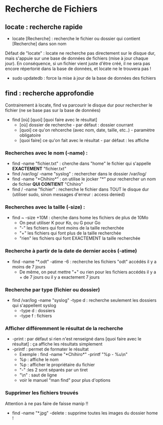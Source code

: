 # Recherche de Fichiers
## locate : recherche rapide
- locate [Recherche] : recherche le fichier ou dossier qui contient [Recherche] dans son nom

Défaut de "locate" : locate ne recherche pas directement sur le disque dur, mais s'appuie sur une base de données de fichiers (mise à jour chaque jour). En conséquence, si un fichier vient juste d'être créé, il ne sera pas encore répertorié dans la base de données, et locate ne le trouvera pas !

- sudo updatedb : force la mise à jour de la base de données des fichiers

## find : recherche approfondie
Contrairement à locate, find va parcourir le disque dur pour rechercher le fichier (ne se base pas sur la base de données)  
- find [où] [quoi] [quoi faire avec le résultat]
  - [où] dossier de recherche - par défaut : dossier courrant
  - [quoi] ce qu'on rehcerche (avec nom, date, taille, etc..) - paramètre obligatoire
  - [quoi faire] ce qu'on fait avec le résultat - par défaut : les affiche

### Recherches avec le nom (-name) :
- find -name "fichier.txt" : cherche dans "home" le fichier qui s'appelle **EXACTEMENT** "fichier.txt"
- find /var/log/ -name "syslog" : rechercher dans le dossier /var/log/
- find -name "\*Chihiro\*" : on utilise le jocker "*" pour rechercher un nom de fichier **QUI CONTIENT** "Chihiro"
- find / -name "fichier" : recherche le fichier dans TOUT le disque dur (utiliser sudo, sinon messages d'erreur : access denied)
### Recherches avec la taille (-size) :
- find ~ -size +10M : cherche dans home les fichiers de plus de 10Mo
  - On peut utiliser K pour Ko, ou G pour Go
  - "-" les fichiers qui font moins de la taille recherchée
  - "+" les fichiers qui font plus de la taille recherchée
  - "rien" les fichiers qui font EXACTEMENT la taille recherchée
### Recherche à partir de la date de dernier accès (-atime)
- find -name "\*.odt" -atime -6 : recherche les fichiers "odt" accédés il y a moins de 7 jours
  - De même, on peut mettre "+" ou rien pour les fichiers accédés il y a + de 7 jours ou il y a exactement 7 jours
### Recherche par type (fichier ou dossier)
- find /var/log -name "syslog" -type d : recherche seulement les dossiers qui s'appellent syslog
  - -type d : dossiers
  - -type f : fichiers
### Afficher différemment le résultat de la recherche
- -print : par défaut si rien n'est renseigné dans [quoi faire avec le résultat] : ça affiche les résultats simplement
- -printf : permet de formater le résultat
  - Exemple : find -name "\*Chihiro\*" -printf "%p - %u\n"
  - %p : affiche le nom
  - %p : afficher le propriétaire du fichier
  - "-" :les 2 sont séparés par un tiret
  - "\n" : saut de ligne
  - voir le manuel "man find" pour plus d'options
### Supprimer les fichiers trouvés
Attention à ne pas faire de faisse manip !!
- find -name "\*.jpg" -delete : supprime toutes les images du dossier home !
